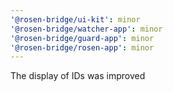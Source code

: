 ```yaml
---
'@rosen-bridge/ui-kit': minor
'@rosen-bridge/watcher-app': minor
'@rosen-bridge/guard-app': minor
'@rosen-bridge/rosen-app': minor
---
```


The display of IDs was improved
